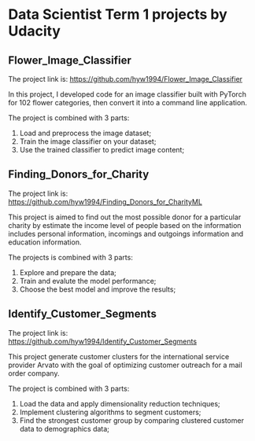 # Data Scientist Term 1 projects by Udacity

## Flower_Image_Classifier
The project link is: https://github.com/hyw1994/Flower_Image_Classifier

In this project, I developed code for an image classifier built with PyTorch for 102 flower categories, then convert it into a command line application.

The project is combined with 3 parts:

1. Load and preprocess the image dataset;
2. Train the image classifier on your dataset;
3. Use the trained classifier to predict image content;

## Finding_Donors_for_Charity
The project link is: https://github.com/hyw1994/Finding_Donors_for_CharityML

This project is aimed to find out the most possible donor for a particular charity by estimate the income level of people based on the information includes personal information, incomings and outgoings information and education information.

The projects is combined with 3 parts:

1. Explore and prepare the data;
2. Train and evalute the model performance;
3. Choose the best model and improve the results;

## Identify_Customer_Segments
The project link is: https://github.com/hyw1994/Identify_Customer_Segments

This project generate customer clusters for the international service provider Arvato with the goal of optimizing customer outreach for a mail order company.

The project is combined with 3 parts:

1. Load the data and apply dimensionality reduction techniques;
2. Implement clustering algorithms to segment customers;
3. Find the strongest customer group by comparing clustered customer data to demographics data;
